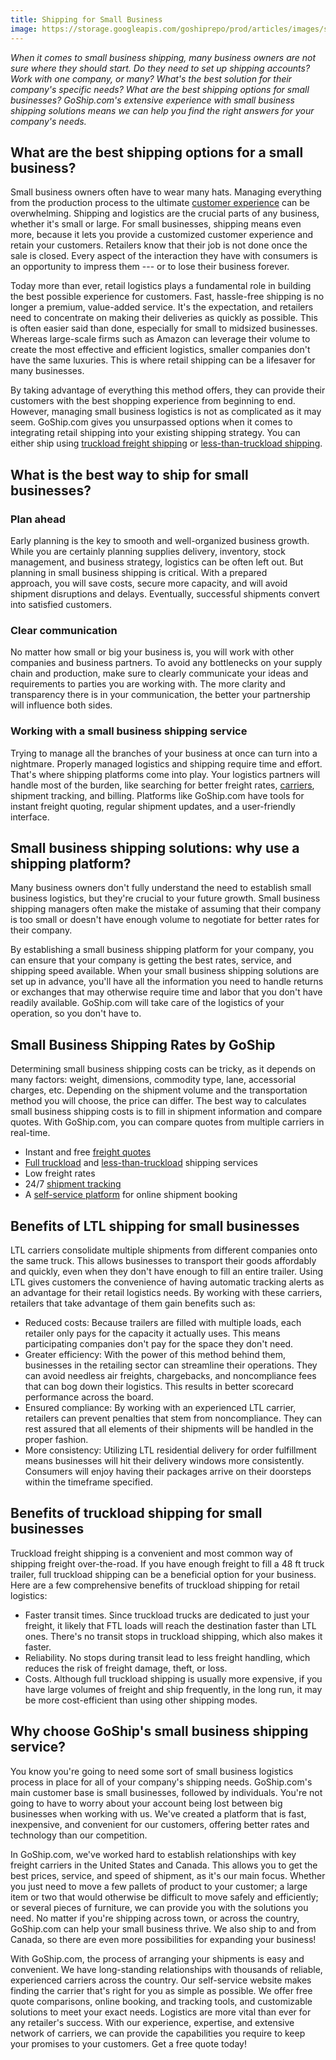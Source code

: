 ```yaml
---
title: Shipping for Small Business
image: https://storage.googleapis.com/goshiprepo/prod/articles/images/small-business-shipping.jpg
---
```

*When it comes to small business shipping, many business owners are not sure where they should start. Do they need to set up shipping accounts? Work with one company, or many? What's the best solution for their company's specific needs? What are the best shipping options for small businesses? GoShip.com's extensive experience with small business shipping solutions means we can help you find the right answers for your company's needs.* 

## What are the best shipping options for a small business? 

Small business owners often have to wear many hats. Managing everything from the production process to the ultimate [customer experience](https://www.goship.com/blog/how-to-improve-your-customers-experience-through-shipping/) can be overwhelming. Shipping and logistics are the crucial parts of any business, whether it's small or large. For small businesses, shipping means even more, because it lets you provide a customized customer experience and retain your customers. Retailers know that their job is not done once the sale is closed. Every aspect of the interaction they have with consumers is an opportunity to impress them --- or to lose their business forever.  

Today more than ever, retail logistics plays a fundamental role in building the best possible experience for customers. Fast, hassle-free shipping is no longer a premium, value-added service. It's the expectation, and retailers need to concentrate on making their deliveries as quickly as possible. This is often easier said than done, especially for small to midsized businesses. Whereas large-scale firms such as Amazon can leverage their volume to create the most effective and efficient logistics, smaller companies don't have the same luxuries. This is where retail shipping can be a lifesaver for many businesses.  

By taking advantage of everything this method offers, they can provide their customers with the best shopping experience from beginning to end. However, managing small business logistics is not as complicated as it may seem. GoShip.com gives you unsurpassed options when it comes to integrating retail shipping into your existing shipping strategy. You can either ship using [truckload freight shipping](https://www.goship.com/shipping-services/truckload-freight-shipping/) or [less-than-truckload shipping](https://www.goship.com/shipping-services/ltl-freight-shipping/). 

## What is the best way to ship for small businesses? 

### Plan ahead 

Early planning is the key to smooth and well-organized business growth. While you are certainly planning supplies delivery, inventory, stock management, and business strategy, logistics can be often left out. But planning in small business shipping is critical. With a prepared approach, you will save costs, secure more capacity, and will avoid shipment disruptions and delays. Eventually, successful shipments convert into satisfied customers. 

### Clear communication 

No matter how small or big your business is, you will work with other companies and business partners. To avoid any bottlenecks on your supply chain and production, make sure to clearly communicate your ideas and requirements to parties you are working with. The more clarity and transparency there is in your communication, the better your partnership will influence both sides. 

### Working with a small business shipping service  

Trying to manage all the branches of your business at once can turn into a nightmare. Properly managed logistics and shipping require time and effort. That's where shipping platforms come into play. Your logistics partners will handle most of the burden, like searching for better freight rates, [carriers](https://www.goship.com/blog/how-to-choose-the-right-ltl-carriers/), shipment tracking, and billing. Platforms like GoShip.com have tools for instant freight quoting, regular shipment updates, and a user-friendly interface. 

## Small business shipping solutions: why use a shipping platform? 

Many business owners don't fully understand the need to establish small business logistics, but they're crucial to your future growth. Small business shipping managers often make the mistake of assuming that their company is too small or doesn't have enough volume to negotiate for better rates for their company.  

By establishing a small business shipping platform for your company, you can ensure that your company is getting the best rates, service, and shipping speed available. When your small business shipping solutions are set up in advance, you'll have all the information you need to handle returns or exchanges that may otherwise require time and labor that you don't have readily available. GoShip.com will take care of the logistics of your operation, so you don't have to. 

## Small Business Shipping Rates by GoShip 

Determining small business shipping costs can be tricky, as it depends on many factors: weight, dimensions, commodity type, lane, accessorial charges, etc. Depending on the shipment volume and the transportation method you will choose, the price can differ. The best way to calculates small business shipping costs is to fill in shipment information and compare quotes. With GoShip.com, you can compare quotes from multiple carriers in real-time.  

* Instant and free [freight quotes](https://www.goship.com/)
* [Full truckload](https://www.goship.com/shipping-services/truckload-freight-shipping/) and [less-than-truckload](https://www.goship.com/shipping-services/ltl-freight-shipping/) shipping services 
* Low freight rates 
* 24/7 [shipment tracking](https://www.goship.com/blog/3-reasons-shipment-tracking-matters/) 
* A [self-service platform](https://www.goship.com/about-us/) for online shipment booking 

## Benefits of LTL shipping for small businesses 

LTL carriers consolidate multiple shipments from different companies onto the same truck. This allows businesses to transport their goods affordably and quickly, even when they don't have enough to fill an entire trailer. Using LTL gives customers the convenience of having automatic tracking alerts as an advantage for their retail logistics needs. By working with these carriers, retailers that take advantage of them gain benefits such as: 

* Reduced costs: Because trailers are filled with multiple loads, each retailer only pays for the capacity it actually uses. This means participating companies don't pay for the space they don't need.
* Greater efficiency: With the power of this method behind them, businesses in the retailing sector can streamline their operations. They can avoid needless air freights, chargebacks, and noncompliance fees that can bog down their logistics. This results in better scorecard performance across the board.
* Ensured compliance: By working with an experienced LTL carrier, retailers can prevent penalties that stem from noncompliance. They can rest assured that all elements of their shipments will be handled in the proper fashion.
* More consistency: Utilizing LTL residential delivery for order fulfillment means businesses will hit their delivery windows more consistently. Consumers will enjoy having their packages arrive on their doorsteps within the timeframe specified. 

## Benefits of truckload shipping for small businesses 

Truckload freight shipping is a convenient and most common way of shipping freight over-the-road. If you have enough freight to fill a 48 ft truck trailer, full truckload shipping can be a beneficial option for your business. Here are a few comprehensive benefits of truckload shipping for retail logistics:

* Faster transit times. Since truckload trucks are dedicated to just your freight, it likely that FTL loads will reach the destination faster than LTL ones. There's no transit stops in truckload shipping, which also makes it faster.
* Reliability. No stops during transit lead to less freight handling, which reduces the risk of freight damage, theft, or loss.
* Costs. Although full truckload shipping is usually more expensive, if you have large volumes of freight and ship frequently, in the long run, it may be more cost-efficient than using other shipping modes. 

## Why choose GoShip's small business shipping service? 

You know you're going to need some sort of small business logistics process in place for all of your company's shipping needs. GoShip.com's main customer base is small businesses, followed by individuals. You're not going to have to worry about your account being lost between big businesses when working with us. We've created a platform that is fast, inexpensive, and convenient for our customers, offering better rates and technology than our competition. 

In GoShip.com, we've worked hard to establish relationships with key freight carriers in the United States and Canada. This allows you to get the best prices, service, and speed of shipment, as it's our main focus. Whether you just need to move a few pallets of product to your customer; a large item or two that would otherwise be difficult to move safely and efficiently; or several pieces of furniture, we can provide you with the solutions you need. No matter if you're shipping across town, or across the country, GoShip.com can help your small business thrive. We also ship to and from Canada, so there are even more possibilities for expanding your business! 

With GoShip.com, the process of arranging your shipments is easy and convenient. We have long-standing relationships with thousands of reliable, experienced carriers across the country. Our self-service website makes finding the carrier that's right for you as simple as possible. We offer free quote comparisons, online booking, and tracking tools, and customizable solutions to meet your exact needs. Logistics are more vital than ever for any retailer's success. With our experience, expertise, and extensive network of carriers, we can provide the capabilities you require to keep your promises to your customers. Get a free quote today!